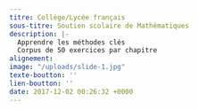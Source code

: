 ```yaml
---
titre: Collège/Lycée français
sous-titre: Soutien scolaire de Mathématiques
description: |-
  Apprendre les méthodes clés
  Corpus de 50 exercices par chapitre
alignement: 
image: "/uploads/slide-1.jpg"
texte-boutton: ''
lien-boutton: ''
date: 2017-12-02 00:26:32 +0000
---
```

